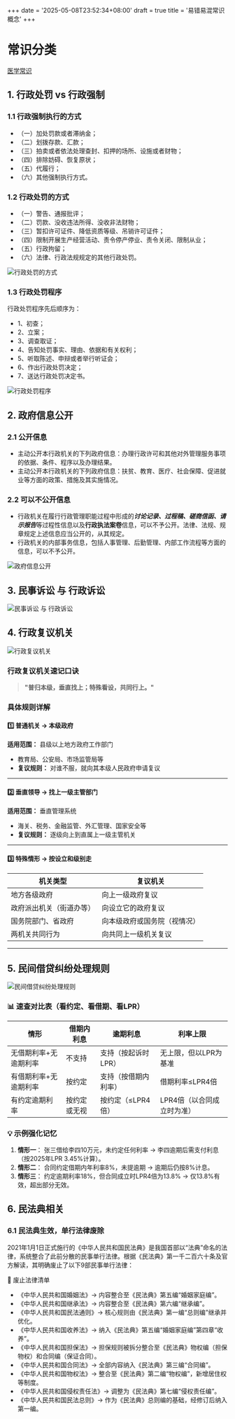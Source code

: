 +++
date = '2025-05-08T23:52:34+08:00'
draft = true
title = '易错易混常识概念'
+++


# 常识分类

[医学常识](./remember.md)

## 1. 行政处罚 vs 行政强制

### 1.1 行政强制执行的方式

- （一）加处罚款或者滞纳金；
- （二）划拨存款、汇款；
- （三）拍卖或者依法处理查封、扣押的场所、设施或者财物；
- （四）排除妨碍、恢复原状；
- （五）代履行；
- （六）其他强制执行方式。

### 1.2 行政处罚的方式

- （一）警告、通报批评；
- （二）罚款、没收违法所得、没收非法财物；
- （三）暂扣许可证件、降低资质等级、吊销许可证件；
- （四）限制开展生产经营活动、责令停产停业、责令关闭、限制从业；
- （五）行政拘留；
- （六）法律、行政法规规定的其他行政处罚。

![行政处罚的方式](./pics/1.png)

### 1.3 行政处罚程序

行政处罚程序先后顺序为：

- 1、初查；
- 2、立案；
- 3、调查取证；
- 4、告知处罚事实、理由、依据和有关权利；
- 5、听取陈述、申辩或者举行听证会；
- 6、作出行政处罚决定；
- 7、送达行政处罚决定书。

![行政处罚程序](./pics/6.png)

## 2. 政府信息公开

### 2.1 公开信息

- 主动公开本行政机关的下列政府信息：办理行政许可和其他对外管理服务事项的依据、条件、程序以及办理结果。
- 主动公开本行政机关的下列政府信息：扶贫、教育、医疗、社会保障、促进就业等方面的政策、措施及其实施情况。


### 2.2 可以不公开信息

- 行政机关在履行行政管理职能过程中形成的***讨论记录、过程稿、磋商信函、请示报告***等过程性信息以及**行政执法案卷**信息，可以不予公开。法律、法规、规章规定上述信息应当公开的，从其规定。
- 行政机关的内部事务信息，包括人事管理、后勤管理、内部工作流程等方面的信息，可以不予公开。

![政府信息公开](./pics/2.png)

## 3. 民事诉讼 与 行政诉讼

![民事诉讼 与 行政诉讼](./pics/3.png)

## 4. 行政复议机关

![行政复议机关](./pics/4.png)

### 行政复议机关速记口诀

> **"普归本级，垂直找上；特殊看设，共同行上。"**

### 具体规则详解

#### 1️⃣ **普通机关** → 本级政府

**适用范围：** 县级以上地方政府工作部门
- 教育局、公安局、市场监管局等
- **复议规则：** 对谁不服，就向其本级人民政府申请复议

---

#### 2️⃣ **垂直领导** → 找上一级主管部门

**适用范围：** 垂直管理系统
- 海关、税务、金融监管、外汇管理、国家安全等
- **复议规则：** 逐级向上到直属上一级主管机关

---

#### 3️⃣ **特殊情形** → 按设立和级别走

| **机关类型** | **复议机关** |
|-------------|-------------|
| 地方各级政府 | 向上一级政府复议 |
| 政府派出机关（街道办等） | 向设立它的政府复议 |
| 国务院部门、省政府 | 向本级政府或国务院（视情况） |
| 两机关共同行为 | 向共同上一级机关复议 |

---

## 5. 民间借贷纠纷处理规则

![民间借贷纠纷处理规则](./pics/5.png)

### 📊 **速查对比表（看约定、看借期、看LPR）**

| **情形**                  | **借期内利息** | **逾期利息**               | **利率上限**               |
|--------------------------|---------------|---------------------------|--------------------------|
| 无借期利率+无逾期利率      | 不支持         | 支持（按起诉时LPR）        | 无上限，但以LPR为基准      |
| 有借期利率+无逾期利率      | 按约定         | 支持（按借期内利率）       | 借期利率≤LPR4倍          |
| 有约定逾期利率            | 按约定或无视    | 按约定（≤LPR4倍）          | LPR4倍（以合同成立时为准） |

### 💡 **示例强化记忆**

1. **情形一**：
   张三借给李四10万元，未约定任何利率 → 李四逾期后需支付利息（按2025年LPR 3.45%计算）。
2. **情形二**：
   合同约定借期内年利率8%，未提逾期 → 逾期后仍按8%计息。
3. **情形三**：
   约定逾期利率18%，但合同成立时LPR4倍为13.8% → 仅13.8%有效，超出部分无效。


## 6. 民法典相关

### 6.1 民法典生效，单行法律废除

2021年1月1日正式施行的《中华人民共和国民法典》是我国首部以“法典”命名的法律，系统整合了此前分散的民事单行法律。根据《民法典》第一千二百六十条及官方解读，其明确废止了以下​​9部民事单行法律​​：

📜 ​​废止法律清单​​
- ​《中华人民共和国婚姻法》​​→ 内容整合至《民法典》第五编“婚姻家庭编”。
- ​《中华人民共和国继承法》​​→ 内容整合至《民法典》第六编“继承编”。
- ​《中华人民共和国民法通则》​​→ 核心规则由《民法典》第一编“总则编”继承并优化。
- ​《中华人民共和国收养法》​​→ 纳入《民法典》第五编“婚姻家庭编”第四章“收养”。
- ​《中华人民共和国担保法》​​→ 担保规则被拆分整合至《民法典》物权编（担保物权）和合同编（保证合同）。
- ​《中华人民共和国合同法》​​→ 全部内容纳入《民法典》第三编“合同编”。
- ​《中华人民共和国物权法》​​→ 整合至《民法典》第二编“物权编”，新增居住权等制度。
- ​《中华人民共和国侵权责任法》​​→ 调整为《民法典》第七编“侵权责任编”。
- ​《中华人民共和国民法总则》​​→ 作为《民法典》总则编的基础，经修订后纳入第一编。

